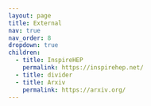 ```yaml
---
layout: page
title: External
nav: true
nav_order: 8
dropdown: true
children:
  - title: InspireHEP
    permalink: https://inspirehep.net/
  - title: divider
  - title: Arxiv
    permalink: https://arxiv.org/
---
```


